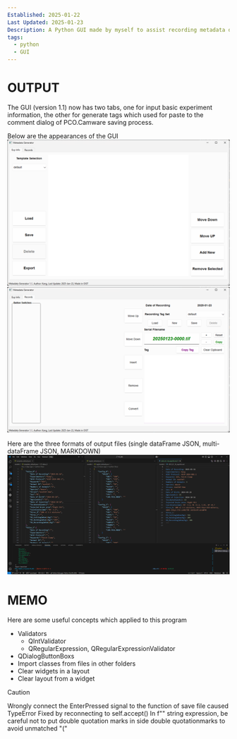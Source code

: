 ```yaml
---
Established: 2025-01-22
Last Updated: 2025-01-23
Description: A Python GUI made by myself to assist recording metadata during the experiment
tags:
  - python
  - GUI
---
```

# OUTPUT
The GUI (version 1.1) now has two tabs, one for input basic experiment information, the other for generate tags which used for paste to the comment dialog of PCO.Camware saving process.

Below are the appearances of the GUI
![](<metadata-generator-tab0.png>)
![](<metadata-generator-tab1.png>)

Here are the three formats of output files (single dataFrame JSON, multi-dataFrame JSON, MARKDOWN)
![](<three-types-of-data-formats.png>)
# MEMO
Here are some useful concepts which applied to this program
- Validators
	- QIntValidator
	- QRegularExpression, QRegularExpressionValidator
- QDialogButtonBoxs
- Import classes from files in other folders
- Clear widgets in a layout
- Clear layout from a widget

> [!caution]
> Wrongly connect the EnterPressed signal to the function of save file caused TypeError
> 	Fixed by reconnecting to self.accept()
> In f"" string expression, be careful not to put double quotation marks in side double quotationmarks to avoid unmatched "("

